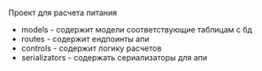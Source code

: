 
Проект для расчета питания

- models - содержит модели соответствующие таблицам с бд
- routes - содержит ендпоинты апи
- controls - содержит логику расчетов
- serializators - содержать сериализаторы для апи